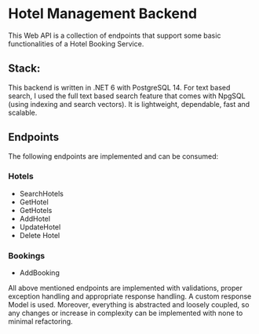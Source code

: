 # Hotel Management Backend

This Web API is a collection of endpoints that support some basic functionalities of a Hotel Booking Service.

## Stack:
This backend is written in .NET 6 with PostgreSQL 14. For text based search, I used the full text based search feature that comes with NpgSQL (using indexing and search vectors). It is lightweight, dependable, fast and scalable.

## Endpoints
The following endpoints are implemented and can be consumed:
### Hotels
* SearchHotels
* GetHotel
* GetHotels
* AddHotel
* UpdateHotel
* Delete Hotel
### Bookings
* AddBooking

All above mentioned endpoints are implemented with validations, proper exception handling and appropriate response handling. A custom response Model is used. Moreover, everything is abstracted and loosely coupled, so any changes or increase in complexity can be implemented with none to minimal refactoring.
